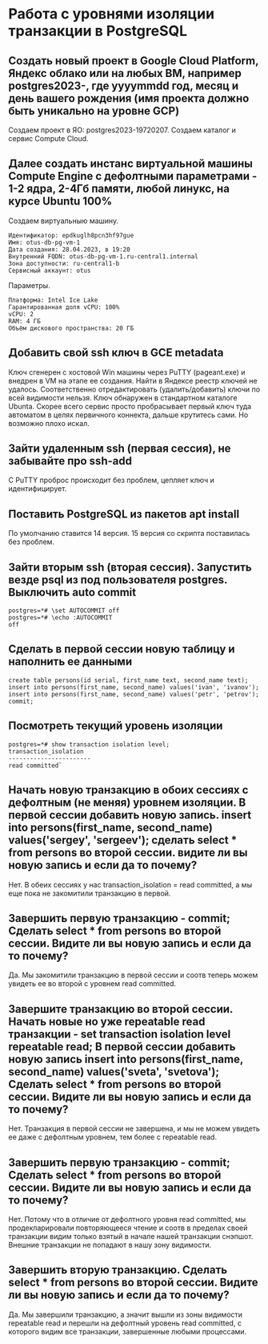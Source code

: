 Работа с уровнями изоляции транзакции в PostgreSQL
========================

Создать новый проект в Google Cloud Platform, Яндекс облако или на любых ВМ, например postgres2023-, где yyyymmdd год, месяц и день вашего рождения (имя проекта должно быть уникально на уровне GCP)
-------------------------

Создаем проект в ЯО: postgres2023-19720207.
Создаем каталог и сервис Compute Cloud.

Далее создать инстанс виртуальной машины Compute Engine с дефолтными параметрами - 1-2 ядра, 2-4Гб памяти, любой линукс, на курсе Ubuntu 100%
-------------------------

Создаем виртуальныю машину.

    Идентификатор: epdkuglh8pcn3hf97gue
    Имя: otus-db-pg-vm-1
    Дата создания: 28.04.2023, в 19:20
    Внутренний FQDN: otus-db-pg-vm-1.ru-central1.internal
    Зона доступности: ru-central1-b
    Сервисный аккаунт: otus

Параметры.

    Платформа: Intel Ice Lake
    Гарантированная доля vCPU: 100%
    vCPU: 2
    RAM: 4 ГБ
    Объём дискового пространства: 20 ГБ

Добавить свой ssh ключ в GCE metadata
-------------------------

Ключ сгенерен с хостовой Win машины через PuTTY (pageant.exe) и внедрен в VM на этапе ее создания.
Найти в Яндексе реестр ключей не удалось.
Соответственно отредактировать (удалить/добавить) ключи по всей видимости нельзя.
Ключ обнаружен в стандартном каталоге Ubunta.
Скорее всего сервис просто пробрасывает первый ключ туда автоматом в целях первичного коннекта, дальше крутитесь сами.
Но возможно плохо искал.

Зайти удаленным ssh (первая сессия), не забывайте про ssh-add
-------------------------

С PuTTY проброс происходит без проблем, цепляет ключ и идентифицирует.

Поставить PostgreSQL из пакетов apt install
-------------------------

По умолчанию ставится 14 версия.
15 версия со скрипта поставилась без проблем.

Зайти вторым ssh (вторая сессия). Запустить везде psql из под пользователя postgres. Выключить auto commit
-------------------------

    postgres=*# \set AUTOCOMMIT off
    postgres=*# \echo :AUTOCOMMIT
    off

Cделать в первой сессии новую таблицу и наполнить ее данными
-------------------------
    create table persons(id serial, first_name text, second_name text);
    insert into persons(first_name, second_name) values('ivan', 'ivanov');
    insert into persons(first_name, second_name) values('petr', 'petrov');
    commit;

Посмотреть текущий уровень изоляции
-------------------------

    postgres=*# show transaction isolation level;
    transaction_isolation
    -----------------------
    read committed`

## Начать новую транзакцию в обоих сессиях с дефолтным (не меняя) уровнем изоляции. В первой сессии добавить новую запись. insert into persons(first_name, second_name) values('sergey', 'sergeev'); сделать select * from persons во второй сессии. видите ли вы новую запись и если да то почему?

Нет. В обеих сессиях у нас transaction_isolation = read committed, а мы еще пока не закомитили транзакцию в первой.

## Завершить первую транзакцию - commit; Сделать select * from persons во второй сессии. Видите ли вы новую запись и если да то почему?

Да. Мы закомитили транзакцию в первой сессии и соотв теперь можем увидеть ее во второй с уровнем read committed.

## Завершите транзакцию во второй сессии. Начать новые но уже repeatable read транзакции - set transaction isolation level repeatable read; В первой сессии добавить новую запись insert into persons(first_name, second_name) values('sveta', 'svetova'); Сделать select * from persons во второй сессии. Видите ли вы новую запись и если да то почему?

Нет. Транзакция в первой сессии не завершена, и мы не можем увидеть ее даже с дефолтным уровнем, тем более с repeatable read.

## Завершить первую транзакцию - commit; Сделать select * from persons во второй сессии. Видите ли вы новую запись и если да то почему?

Нет. Потому что в отличие от дефолтного уровня read committed, мы продекларировали повторяющееся чтение и соотв в пределах своей транзакции видим только взятый в начале нашей транзакции снэпшот.
Внешние транзакции не попадают в нашу зону видимости.

## Завершить вторую транзакцию. Сделать select * from persons во второй сессии. Видите ли вы новую запись и если да то почему?

Да. Мы завершили транзакцию, а значит вышли из зоны видимости repeatable read и перешли на дефолтный уровень read committed, с которого видим все транзакции, завершенные любыми процессами.
